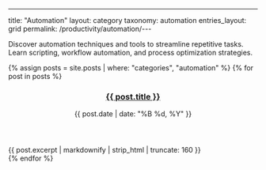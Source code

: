 ---
title: "Automation"
layout: category
taxonomy: automation
entries_layout: grid
permalink: /productivity/automation/---

Discover automation techniques and tools to streamline repetitive tasks. Learn scripting, workflow automation, and process optimization strategies.

{% assign posts = site.posts | where: "categories", "automation" %}
{% for post in posts %}
  <article class="entry">
    <header class="entry-header">
      <h3 class="entry-title">
        <a href="{{ post.url | relative_url }}">{{ post.title }}</a>
      </h3>
      <div class="entry-meta">
        <time class="entry-time">{{ post.date | date: "%B %d, %Y" }}</time>
      </div>
    </header>
    <div class="entry-excerpt">
      {{ post.excerpt | markdownify | strip_html | truncate: 160 }}
    </div>
  </article>
{% endfor %}